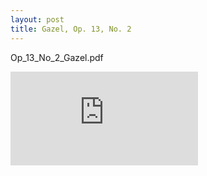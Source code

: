```yaml
---
layout: post
title: Gazel, Op. 13, No. 2
---
```


Op_13_No_2_Gazel.pdf

<embed src="https://github.com/oguzcanbek/oguzcanbek.github.io/blob/master/notalar/_posts/2024_05_21-Op_13_No_2_Gazel.pdf" type="application/pdf" />

